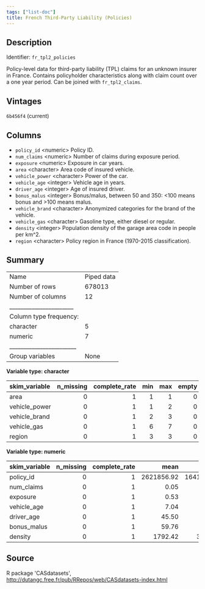 ```yaml
---
tags: ["list-doc"]
title: French Third-Party Liability (Policies)
---
```


## Description

Identifier: `fr_tpl2_policies`

Policy-level data for third-party liability (TPL) claims for an unknown
    insurer in France. Contains policyholder characteristics along with claim
    count over a one year period. Can be joined with `fr_tpl2_claims`.

## Vintages

`6b456f4` (current)

## Columns

- `policy_id` &lt;numeric&gt; Policy ID.
- `num_claims` &lt;numeric&gt; Number of claims during exposure period.
- `exposure` &lt;numeric&gt; Exposure in car years.
- `area` &lt;character&gt; Area code of insured vehicle.
- `vehicle_power` &lt;character&gt; Power of the car.
- `vehicle_age` &lt;integer&gt; Vehicle age in years.
- `driver_age` &lt;integer&gt; Age of insured driver.
- `bonus_malus` &lt;integer&gt; Bonus/malus, between 50 and 350: <100 means bonus and >100 means malus.
- `vehicle_brand` &lt;character&gt; Anonymized categories for the brand of the vehicle.
- `vehicle_gas` &lt;character&gt; Gasoline type, either diesel or regular.
- `density` &lt;integer&gt; Population density of the garage area code in people per km^2.
- `region` &lt;character&gt; Policy region in France (1970-2015 classification).

## Summary


|                         |           |
|:------------------------|:----------|
|Name                     |Piped data |
|Number of rows           |678013     |
|Number of columns        |12         |
|_______________________  |           |
|Column type frequency:   |           |
|character                |5          |
|numeric                  |7          |
|________________________ |           |
|Group variables          |None       |


**Variable type: character**

|skim_variable | n_missing| complete_rate| min| max| empty| n_unique| whitespace|
|:-------------|---------:|-------------:|---:|---:|-----:|--------:|----------:|
|area          |         0|             1|   1|   1|     0|        6|          0|
|vehicle_power |         0|             1|   1|   2|     0|       12|          0|
|vehicle_brand |         0|             1|   2|   3|     0|       11|          0|
|vehicle_gas   |         0|             1|   6|   7|     0|        2|          0|
|region        |         0|             1|   3|   3|     0|       22|          0|


**Variable type: numeric**

|skim_variable | n_missing| complete_rate|       mean|         sd| p0|        p25|        p50|        p75|       p100|hist  |
|:-------------|---------:|-------------:|----------:|----------:|--:|----------:|----------:|----------:|----------:|:-----|
|policy_id     |         0|             1| 2621856.92| 1641782.75|  1| 1157951.00| 2272152.00| 4046274.00| 6114330.00|▇▆▅▅▃ |
|num_claims    |         0|             1|       0.05|       0.24|  0|       0.00|       0.00|       0.00|      16.00|▇▁▁▁▁ |
|exposure      |         0|             1|       0.53|       0.36|  0|       0.18|       0.49|       0.99|       2.01|▇▅▆▁▁ |
|vehicle_age   |         0|             1|       7.04|       5.67|  0|       2.00|       6.00|      11.00|     100.00|▇▁▁▁▁ |
|driver_age    |         0|             1|      45.50|      14.14| 18|      34.00|      44.00|      55.00|     100.00|▅▇▆▂▁ |
|bonus_malus   |         0|             1|      59.76|      15.64| 50|      50.00|      50.00|      64.00|     230.00|▇▁▁▁▁ |
|density       |         0|             1|    1792.42|    3958.65|  1|      92.00|     393.00|    1658.00|   27000.00|▇▁▁▁▁ |



## Source

R package 'CASdatasets', http://dutangc.free.fr/pub/RRepos/web/CASdatasets-index.html